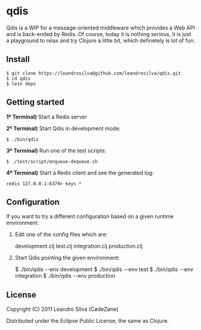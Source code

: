 # qdis

Qdis is a WIP for a message-oriented middleware which provides a Web API and is back-ended by Redis. Of course, today it is nothing serious, it is just a playground to relax and try Clojure a little bit, which definetely is lot of fun.

## Install

    $ git clone https://leandrosilva@github.com/leandrosilva/qdis.git
    $ cd qdis
    $ lein deps

## Getting started

**1º Terminal)** Start a Redis server

**2º Terminal)** Start Qdis in development mode:

    $ ./bin/qdis

**3º Terminal)** Run one of the test scripts:

    $ ./test/script/enqueue-dequeue.sh

**4º Terminal)** Start a Redis client and see the generated log:

    redis 127.0.0.1:6379> keys *

## Configuration

If you want to try a different configuration based on a given runtime environment:

1) Edit one of the config files which are:

    development.clj
    test.clj
    integration.clj
    production.clj

2) Start Qdis pointing the given environment:

    $ ./bin/qdis --env development
    $ ./bin/qdis --env test
    $ ./bin/qdis --env integration
    $ ./bin/qdis --env production

## License

Copyright (C) 2011 Leandro Silva (CødeZøne)

Distributed under the Eclipse Public License, the same as Clojure.
